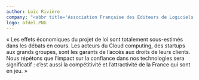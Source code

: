 ```yaml
---
author: Loïc Rivière
company: "<abbr title='Association Française des Editeurs de Logiciels et Solutions Internet'>AFDEL</abbr>"
logo: afdel.PNG
---
```

« Les effets économiques du projet de loi sont totalement sous-estimés dans les débats en cours. Les acteurs du Cloud computing, des startups aux grands groupes, sont les garants de l’accès aux droits de leurs clients. Nous répétons que l’impact sur la confiance dans nos technologies sera significatif : c’est aussi la compétitivité et l’attractivité de la France qui sont en jeu. »
